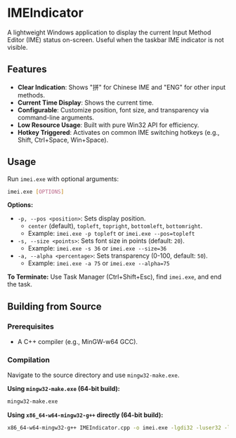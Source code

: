 # IMEIndicator

A lightweight Windows application to display the current Input Method Editor (IME) status on-screen. Useful when the taskbar IME indicator is not visible.

## Features

*   **Clear Indication**: Shows "拼" for Chinese IME and "ENG" for other input methods.
*   **Current Time Display**: Shows the current time.
*   **Configurable**: Customize position, font size, and transparency via command-line arguments.
*   **Low Resource Usage**: Built with pure Win32 API for efficiency.
*   **Hotkey Triggered**: Activates on common IME switching hotkeys (e.g., Shift, Ctrl+Space, Win+Space).

## Usage

Run `imei.exe` with optional arguments:

```bash
imei.exe [OPTIONS]
```

**Options:**

*   `-p, --pos <position>`: Sets display position.
    *   `center` (default), `topleft`, `topright`, `bottomleft`, `bottomright`.
    *   Example: `imei.exe -p topleft` or `imei.exe --pos=topleft`
*   `-s, --size <points>`: Sets font size in points (default: `20`).
    *   Example: `imei.exe -s 36` or `imei.exe --size=36`
*   `-a, --alpha <percentage>`: Sets transparency (0-100, default: `50`).
    *   Example: `imei.exe -a 75` or `imei.exe --alpha=75`

**To Terminate:** Use Task Manager (Ctrl+Shift+Esc), find `imei.exe`, and end the task.

## Building from Source

### Prerequisites

*   A C++ compiler (e.g., MinGW-w64 GCC).

### Compilation

Navigate to the source directory and use `mingw32-make.exe`.

**Using `mingw32-make.exe` (64-bit build):**

```bash
mingw32-make.exe
```

**Using `x86_64-w64-mingw32-g++` directly (64-bit build):**

```bash
x86_64-w64-mingw32-g++ IMEIndicator.cpp -o imei.exe -lgdi32 -luser32 -limm32 -lshell32 -mwindows
```